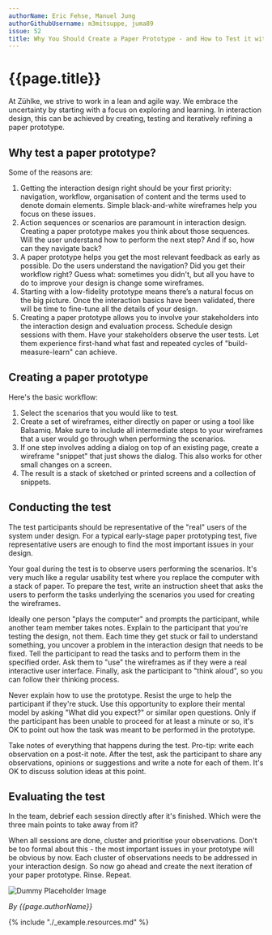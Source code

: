 ```yaml
---
authorName: Eric Fehse, Manuel Jung
authorGithubUsername: m3mitsuppe, juma89
issue: 52
title: Why You Should Create a Paper Prototype - and How to Test it with Your Users
---
```

# {{page.title}}


At Zühlke, we strive to work in a lean and agile way. We embrace the uncertainty by starting with a focus on exploring and learning. In interaction design, this can be achieved by creating, testing and iteratively refining a paper prototype. 

## Why test a paper prototype?

Some of the reasons are:

1.	Getting the interaction design right should be your first priority: navigation, workflow, organisation of content and the terms used to denote domain elements. Simple black-and-white wireframes help you focus on these issues.
2.	Action sequences or scenarios are paramount in interaction design. Creating a paper prototype makes you think about those sequences. Will the user understand how to perform the next step? And if so, how can they navigate back?
3.	A paper prototype helps you get the most relevant feedback as early as possible. Do the users understand the navigation? Did you get their workflow right? Guess what: sometimes you didn't, but all you have to do to improve your design is change some wireframes.
4.	Starting with a low-fidelity prototype means there’s a natural focus on the big picture. Once the interaction basics have been validated, there will be time to fine-tune all the details of your design.
5.	Creating a paper prototype allows you to involve your stakeholders into the interaction design and evaluation process. Schedule design sessions with them. Have your stakeholders observe the user tests. Let them experience first-hand what fast and repeated cycles of "build-measure-learn" can achieve.

## Creating a paper prototype

Here's the basic workflow:

1.	Select the scenarios that you would like to test.
2.	Create a set of wireframes, either directly on paper or using a tool like Balsamiq. Make sure to include all intermediate steps to your wireframes that a user would go through when performing the scenarios.
3.	If one step involves adding a dialog on top of an existing page, create a wireframe "snippet" that just shows the dialog. This also works for other small changes on a screen.
4.	The result is a stack of sketched or printed screens and a collection of snippets.

## Conducting the test

The test participants should be representative of the "real" users of the system under design. For a typical early-stage paper prototyping test, five representative users are enough to find the most important issues in your design. 

Your goal during the test is to observe users performing the scenarios. It's very much like a regular usability test where you replace the computer with a stack of paper. To prepare the test, write an instruction sheet that asks the users to perform the tasks underlying the scenarios you used for creating the wireframes.

Ideally one person "plays the computer" and prompts the participant, while another team member takes notes. Explain to the participant that you're testing the design, not them. Each time they get stuck or fail to understand something, you uncover a problem in the interaction design that needs to be fixed. Tell the participant to read the tasks and to perform them in the specified order. Ask them to "use" the wireframes as if they were a real interactive user interface. Finally, ask the participant to "think aloud", so you can follow their thinking process.

Never explain how to use the prototype. Resist the urge to help the participant if they're stuck. Use this opportunity to explore their mental model by asking "What did you expect?" or similar open questions. Only if the participant has been unable to proceed for at least a minute or so, it's OK to point out how the task was meant to be performed in the prototype.

Take notes of everything that happens during the test. Pro-tip: write each observation on a post-it note. After the test, ask the participant to share any observations, opinions or suggestions and write a note for each of them. It's OK to discuss solution ideas at this point. 

## Evaluating the test

In the team, debrief each session directly after it's finished. Which were the three main points to take away from it?

When all sessions are done, cluster and prioritise your observations. Don't be too formal about this - the most important issues in your prototype will be obvious by now. Each cluster of observations needs to be addressed in your interaction design. So now go ahead and create the next iteration of your paper prototype. Rinse. Repeat.

![Dummy Placeholder Image](./_example/dummy-picture.jpg)

*By {{page.authorName}}*

{% include "./_example.resources.md" %}